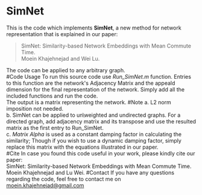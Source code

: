 # SimNet
This is the code which implements **SimNet**, a new method for network representation that is explained in our paper:  
>SimNet: Similarity-based Network Embeddings with Mean Commute Time.  
>Moein Khajehnejad and Wei Lu.  

The code can be applied to any arbitrary graph.  
#Code Usage
To run this source code use _Run_SimNet.m_ function. Entries to this function are the network's Adjacency Matrix and the appeald dimension for the final representation of the network. Simply add all the included functions and run the code.  
The output is a matrix representing the network.
#Note
a. L2 norm imposition not needed.  
b. SimNet can be applied to un\weighted and undirected graphs. For a directed graph, add adjacency matrix and its transpose and use the resulted matrix as the first entry to Run_SimNet.  
c. _Matrix Alpha_ is used as a constant damping factor in calculating the similarity; Though if you wish to use a dynamic damping factor, simply replace this matrix with the equations illustrated in our paper.  
#Cite
In case you found this code useful in your work, please kindly cite our paper:  
SimNet: Similarity-based Network Embeddings with Mean Commute Time.  
Moein Khajehnejad and Lu Wei.
#Contact
If you have any questions regarding the code, feel free to contact me on moein.khajehnejad@gmail.com
